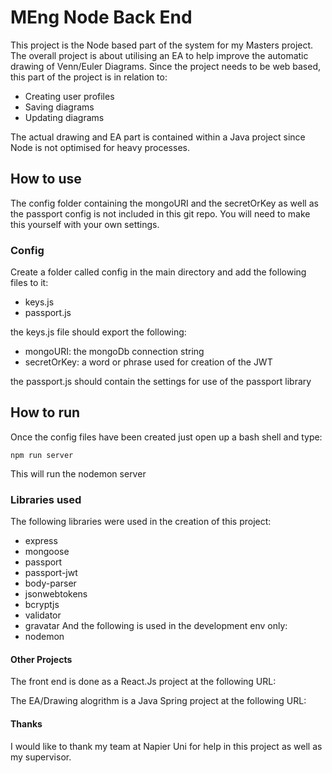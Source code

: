 # MEng Node Back End

This project is the Node based part of the system for my Masters project. The overall project is about utilising an EA to help improve the automatic drawing of Venn/Euler Diagrams. 
Since the project needs to be web based, this part of the project is in relation to:
* Creating user profiles
* Saving diagrams
* Updating diagrams

The actual drawing and EA part is contained within a Java project since Node is not optimised for heavy processes. 

## How to use

The config folder containing the mongoURI and the secretOrKey as well as the passport config is not included in this git repo. You will need to make this yourself with your own settings. 

### Config

Create a folder called config in the main directory and add the following files to it:
* keys.js
* passport.js

the keys.js file should export the following:
* mongoURI: the mongoDb connection string
* secretOrKey: a word or phrase used for creation of the JWT

the passport.js should contain the settings for use of the passport library

## How to run

Once the config files have been created just open up a bash shell and type:
```
npm run server
```

This will run the nodemon server

### Libraries used

The following libraries were used in the creation of this project:
* express
* mongoose
* passport
* passport-jwt
* body-parser
* jsonwebtokens
* bcryptjs
* validator
* gravatar
And the following is used in the development env only:
* nodemon

#### Other Projects

The front end is done as a React.Js project at the following URL:

The EA/Drawing alogrithm is a Java Spring project at the following URL:

#### Thanks

I would like to thank my team at Napier Uni for help in this project as well as my supervisor.
